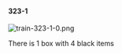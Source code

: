 #### 323-1
![train-323-1-0.png](https://github.com/lil-lab/nlvr/raw/master/nlvr/train/images/15/train-323-1-0.png "train-323-1-0.png")

There is 1 box with 4 black items